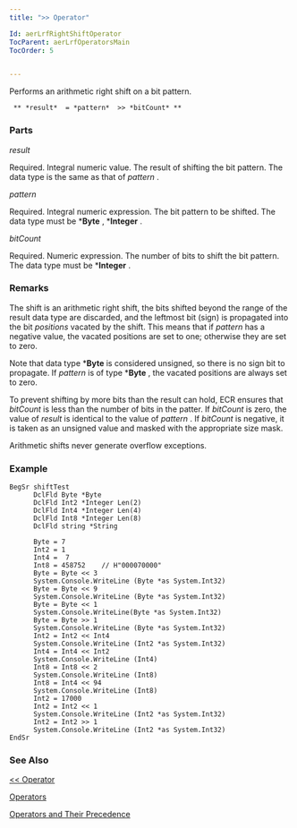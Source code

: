 ```yaml
---
title: ">> Operator"

Id: aerLrfRightShiftOperator
TocParent: aerLrfOperatorsMain
TocOrder: 5


---
```


Performs an arithmetic right shift on a bit pattern.

```
 ** *result*  = *pattern*  >> *bitCount* **    
```

### Parts

*result* 

Required. Integral numeric value. The result of shifting the bit pattern. The
                data type is the same as that of *pattern* .


*pattern* 

Required. Integral numeric expression. The bit pattern to be shifted. The data
                type must be ***Byte** , ***Integer** .


*bitCount* 

Required. Numeric expression. The number of bits to shift the bit pattern. The
                data type must be ***Integer** .


### Remarks
The shift is an arithmetic right shift, the bits shifted beyond the range of the result data type are discarded, and the leftmost bit (sign) is propagated into the bit *positions* vacated by the shift. This means that if *pattern* has a negative value, the vacated positions are set to one; otherwise they are set to zero. 

Note that data type ***Byte** is considered unsigned, so there is no sign bit to propagate. If *pattern* is of type ***Byte** , the vacated positions are always set to zero. 

To prevent shifting by more bits than the result can hold, ECR ensures that *bitCount* is less than the number of bits in the patter. If *bitCount* is zero, the value of *result* is identical to the value of *pattern* . If *bitCount* is negative, it is taken as an unsigned value and masked with the appropriate size mask. 

Arithmetic shifts never generate overflow exceptions. 

### Example

```
BegSr shiftTest
      DclFld Byte *Byte
      DclFld Int2 *Integer Len(2)
      DclFld Int4 *Integer Len(4)
      DclFld Int8 *Integer Len(8)
      DclFld string *String

      Byte = 7
      Int2 = 1
      Int4 =  7
      Int8 = 458752    // H"000070000"
      Byte = Byte << 3
      System.Console.WriteLine (Byte *as System.Int32)
      Byte = Byte << 9
      System.Console.WriteLine (Byte *as System.Int32)
      Byte = Byte << 1
      System.Console.WriteLine(Byte *as System.Int32)
      Byte = Byte >> 1
      System.Console.WriteLine (Byte *as System.Int32)
      Int2 = Int2 << Int4
      System.Console.WriteLine (Int2 *as System.Int32)
      Int4 = Int4 << Int2
      System.Console.WriteLine (Int4)
      Int8 = Int8 << 2
      System.Console.WriteLine (Int8)
      Int8 = Int4 << 94
      System.Console.WriteLine (Int8)
      Int2 = 17000
      Int2 = Int2 << 1
      System.Console.WriteLine (Int2 *as System.Int32)
      Int2 = Int2 >> 1
      System.Console.WriteLine (Int2 *as System.Int32)
EndSr     
```

### See Also
[<< Operator](ecrLrfLeftShiftOperator.html)

[Operators](ecrLrfOperatorsMain.html)

[Operators and Their Precedence](Expression_Operators_and_their_Precedence.html) 
